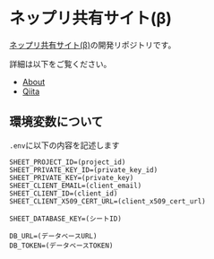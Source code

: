 # ネップリ共有サイト(β)
[ネップリ共有サイト(β)](https://share-neppuri.herokuapp.com/ "ネップリ共有サイト(β)")の開発リポジトリです。

詳細は以下をご覧ください。
- [About](https://share-neppuri.herokuapp.com/about/ "About｜ネップリ共有サイト(β)")
- [Qiita](https://qiita.com/glyzinieh/private/16111916b39ca5048736 "初心者が「ネップリ共有サイト」をつくった話（兼メモ） - Qiita")

## 環境変数について
```.env```に以下の内容を記述します
```
SHEET_PROJECT_ID=(project_id)
SHEET_PRIVATE_KEY_ID=(private_key_id)
SHEET_PRIVATE_KEY=(private_key)
SHEET_CLIENT_EMAIL=(client_email)
SHEET_CLIENT_ID=(client_id)
SHEET_CLIENT_X509_CERT_URL=(client_x509_cert_url)

SHEET_DATABASE_KEY=(シートID)

DB_URL=(データベースURL)
DB_TOKEN=(データベースTOKEN)
```

